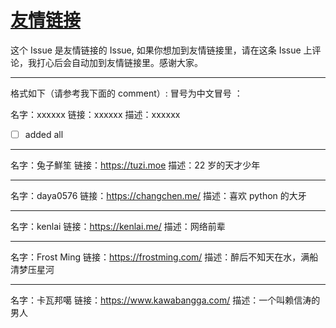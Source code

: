 # [友情链接](https://github.com/yihong0618/gitblog/issues/217)

这个 Issue 是友情链接的 Issue, 如果你想加到友情链接里，请在这条 Issue 上评论，我打心后会自动加到友情链接里。感谢大家。

---

格式如下（请参考我下面的 comment）:
冒号为中文冒号 ：

名字：xxxxxx
链接：xxxxxx
描述：xxxxxx
 

- [ ] added all

---

名字：兔子鮮笙
链接：https://tuzi.moe
描述：22 岁的天才少年

---

名字：daya0576
链接：https://changchen.me/
描述：喜欢 python 的大牙

---

名字：kenlai
链接：https://kenlai.me/
描述：网络前辈

---

名字：Frost Ming
链接：https://frostming.com/
描述：醉后不知天在水，满船清梦压星河

---

名字：卡瓦邦噶
链接：https://www.kawabangga.com/
描述：一个叫赖信涛的男人